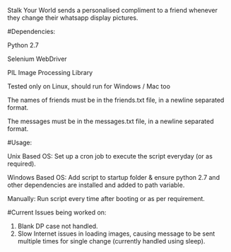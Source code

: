 Stalk Your World sends a personalised compliment to a friend whenever they change their whatsapp display pictures.

#Dependencies:

Python 2.7

Selenium WebDriver

PIL Image Processing Library

Tested only on Linux, should run for Windows / Mac too

The names of friends must be in the friends.txt file, in a newline 
separated format.

The messages must be in the messages.txt file, in a newline separated format.

#Usage:

Unix Based OS: Set up a cron job to execute the script everyday (or as required).

Windows Based OS: Add script to startup folder & ensure python 2.7 and other dependencies are installed and added to path variable.

Manually: Run script every time after booting or as per requirement.

#Current Issues being worked on:

1. Blank DP case not handled.
2. Slow Internet issues in loading images, causing message to be sent multiple times for single change (currently handled using sleep).
